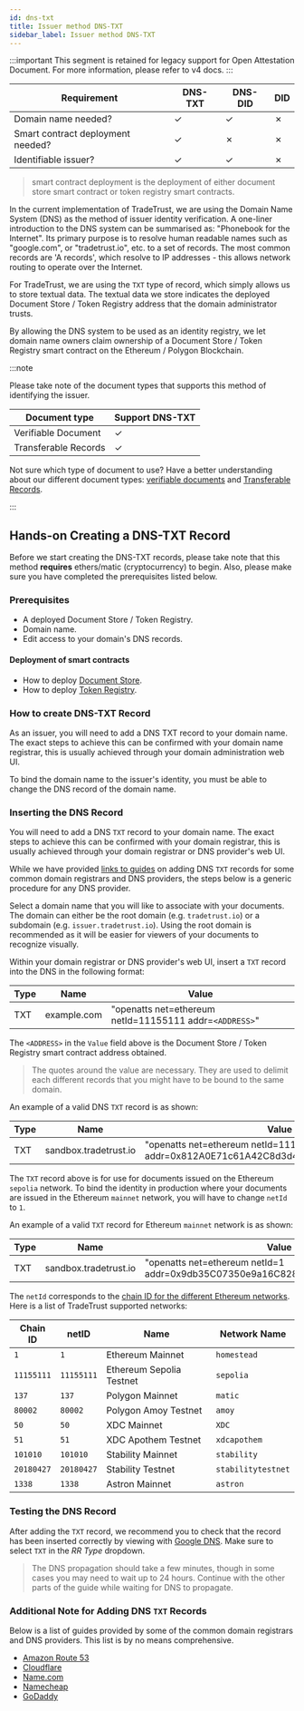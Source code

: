 ```yaml
---
id: dns-txt
title: Issuer method DNS-TXT
sidebar_label: Issuer method DNS-TXT
---
```


:::important
This segment is retained for legacy support for Open Attestation Document. For more information, please refer to v4 docs.
:::

| Requirement                       | DNS-TXT | DNS-DID | DID     |
| --------------------------------- | ------- | ------- | ------- |
| Domain name needed?               | &check; | &check; | &cross; |
| Smart contract deployment needed? | &check; | &cross; | &cross; |
| Identifiable issuer?              | &check; | &check; | &cross; |

> smart contract deployment is the deployment of either document store smart contract or token registry smart contracts.

In the current implementation of TradeTrust, we are using the Domain Name System (DNS) as the method of issuer identity verification.
A one-liner introduction to the DNS system can be summarised as: "Phonebook for the Internet". Its primary purpose is to resolve human readable names such as "google.com", or "tradetrust.io", etc. to a set of records.
The most common records are 'A records', which resolve to IP addresses - this allows network routing to operate over the Internet.

For TradeTrust, we are using the `TXT` type of record, which simply allows us to store textual data. The textual data we store indicates the deployed Document Store / Token Registry address that the domain administrator trusts.

By allowing the DNS system to be used as an identity registry, we let domain name owners claim ownership of a Document Store / Token Registry smart contract on the Ethereum / Polygon Blockchain.

:::note

Please take note of the document types that supports this method of identifying the issuer.

| Document type        | Support DNS-TXT |
| -------------------- | --------------- |
| Verifiable Document  | &check;         |
| Transferable Records | &check;         |

Not sure which type of document to use?
Have a better understanding about our different document types: [verifiable documents](/docs/how-tos/open-attestation/verifiable-documents/overview) and [Transferable Records](/docs/introduction/key-components-of-tradetrust/transferability/overview).

:::

## Hands-on Creating a DNS-TXT Record

Before we start creating the DNS-TXT records, please take note that this method **requires** ethers/matic (cryptocurrency) to begin.
Also, please make sure you have completed the prerequisites listed below.

### Prerequisites

- A deployed Document Store / Token Registry.
- Domain name.
- Edit access to your domain's DNS records.

#### Deployment of smart contracts

- How to deploy [Document Store](/docs/how-tos/open-attestation/verifiable-documents/dns-txt/deploying-document-store/document-store-cli).
- How to deploy [Token Registry](/docs/how-tos/open-attestation/transferable-records/token-registry/token-registry-cli).

### How to create DNS-TXT Record

As an issuer, you will need to add a DNS TXT record to your domain name. The exact steps to achieve this can be confirmed with your domain name registrar, this is usually achieved through your domain administration web UI.

To bind the domain name to the issuer's identity, you must be able to change the DNS record of the domain name.

### Inserting the DNS Record

You will need to add a DNS `TXT` record to your domain name. The exact steps to achieve this can be confirmed with your domain registrar, this is usually achieved through your domain registrar or DNS provider's web UI.

While we have provided [links to guides](#additional-note-for-adding-dns-txt-records) on adding DNS `TXT` records for some common domain registrars and DNS providers, the steps below is a generic procedure for any DNS provider.

Select a domain name that you will like to associate with your documents. The domain can either be the root domain (e.g. `tradetrust.io`) or a subdomain (e.g. `issuer.tradetrust.io`). Using the root domain is recommended as it will be easier for viewers of your documents to recognize visually.

Within your domain registrar or DNS provider's web UI, insert a `TXT` record into the DNS in the following format:

| Type | Name        | Value                                                   |
| ---- | ----------- | ------------------------------------------------------- |
| TXT  | example.com | "openatts net=ethereum netId=11155111 addr=`<ADDRESS>`" |

The `<ADDRESS>` in the `Value` field above is the Document Store / Token Registry smart contract address obtained.

> The quotes around the value are necessary. They are used to delimit each different records that you might have to be bound to the same domain.

An example of a valid DNS `TXT` record is as shown:

| Type | Name                  | Value                                                                                  |
| ---- | --------------------- | -------------------------------------------------------------------------------------- |
| TXT  | sandbox.tradetrust.io | "openatts net=ethereum netId=11155111 addr=0x812A0E71c61A42C8d3d449BdfF51834f85686C73" |

The `TXT` record above is for use for documents issued on the Ethereum `sepolia` network. To bind the identity in production where your documents are issued in the Ethereum `mainnet` network, you will have to change `netId` to `1`.

An example of a valid `TXT` record for Ethereum `mainnet` network is as shown:

| Type | Name                  | Value                                                                           |
| ---- | --------------------- | ------------------------------------------------------------------------------- |
| TXT  | sandbox.tradetrust.io | "openatts net=ethereum netId=1 addr=0x9db35C07350e9a16C828dAda37fd9c2923c75812" |

The `netId` corresponds to the [chain ID for the different Ethereum networks](https://chainid.network/). Here is a list of TradeTrust supported networks:

| Chain ID   | netID      | Name                     | Network Name       |
| ---------- | ---------- | ------------------------ | ------------------ |
| `1`        | `1`        | Ethereum Mainnet         | `homestead`        |
| `11155111` | `11155111` | Ethereum Sepolia Testnet | `sepolia`          |
| `137`      | `137`      | Polygon Mainnet          | `matic`            |
| `80002`    | `80002`    | Polygon Amoy Testnet     | `amoy`             |
| `50`       | `50`       | XDC Mainnet              | `XDC`              |
| `51`       | `51`       | XDC Apothem Testnet      | `xdcapothem`       |
| `101010`   | `101010`   | Stability Mainnet        | `stability`        |
| `20180427` | `20180427` | Stability Testnet        | `stabilitytestnet` |
| `1338`     | `1338`     | Astron Mainnet           | `astron`           |

### Testing the DNS Record

After adding the `TXT` record, we recommend you to check that the record has been inserted correctly by viewing with [Google DNS](https://dns.google.com/). Make sure to select `TXT` in the _RR Type_ dropdown.

> The DNS propagation should take a few minutes, though in some cases you may need to wait up to 24 hours. Continue with the other parts of the guide while waiting for DNS to propagate.

### Additional Note for Adding DNS `TXT` Records

Below is a list of guides provided by some of the common domain registrars and DNS providers. This list is by no means comprehensive.

- [Amazon Route 53](https://docs.aws.amazon.com/ses/latest/DeveloperGuide/dns-txt-records.html)
- [Cloudflare](https://support.cloudflare.com/hc/en-us/articles/360019093151-Managing-DNS-records-in-Cloudflare)
- [Name.com](https://www.name.com/support/articles/115004972547-Adding-a-TXT-Record)
- [Namecheap](https://www.namecheap.com/support/knowledgebase/article.aspx/317/2237/how-do-i-add-txtspfdkimdmarc-records-for-my-domain)
- [GoDaddy](https://sg.godaddy.com/help/add-a-txt-record-19232)
